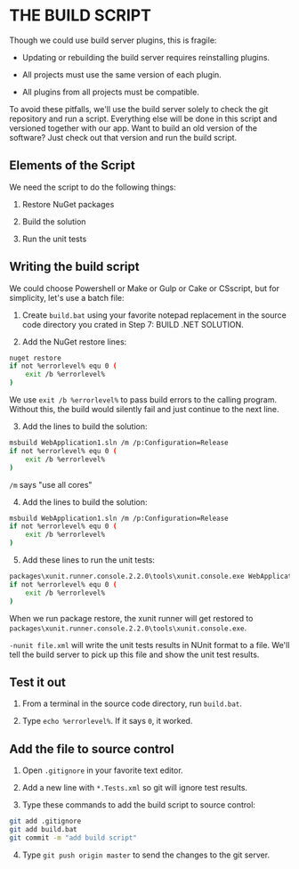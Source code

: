 THE BUILD SCRIPT
================

Though we could use build server plugins, this is fragile:

- Updating or rebuilding the build server requires reinstalling plugins.

- All projects must use the same version of each plugin.

- All plugins from all projects must be compatible.

To avoid these pitfalls, we'll use the build server solely to check the git repository and run a script.  Everything else will be done in this script and versioned together with our app.  Want to build an old version of the software?  Just check out that version and run the build script.


Elements of the Script
----------------------

We need the script to do the following things:

1. Restore NuGet packages

2. Build the solution

3. Run the unit tests


Writing the build script
------------------------

We could choose Powershell or Make or Gulp or Cake or CSscript, but for simplicity, let's use a batch file:

1. Create `build.bat` using your favorite notepad replacement in the source code directory you crated in Step 7: BUILD .NET SOLUTION.

2. Add the NuGet restore lines:

```bash
nuget restore
if not %errorlevel% equ 0 (
	exit /b %errorlevel%
)
```

  We use `exit /b %errorlevel%` to pass build errors to the calling program.  Without this, the build would silently fail and just continue to the next line.

3. Add the lines to build the solution:

```bash
msbuild WebApplication1.sln /m /p:Configuration=Release
if not %errorlevel% equ 0 (
	exit /b %errorlevel%
)
```

  `/m` says "use all cores"

4. Add the lines to build the solution:

```bash
msbuild WebApplication1.sln /m /p:Configuration=Release
if not %errorlevel% equ 0 (
	exit /b %errorlevel%
)
```

5. Add these lines to run the unit tests:

```bash
packages\xunit.runner.console.2.2.0\tools\xunit.console.exe WebApplication1.Tests\bin\Release\WebApplication1.Tests.dll -nunit WebApplication1.Tests.xml
if not %errorlevel% equ 0 (
	exit /b %errorlevel%
)
```

  When we run package restore, the xunit runner will get restored to `packages\xunit.runner.console.2.2.0\tools\xunit.console.exe`.

  `-nunit file.xml` will write the unit tests results in NUnit format to a file.  We'll tell the build server to pick up this file and show the unit test results.


Test it out
-----------

1. From a terminal in the source code directory, run `build.bat`.

2. Type `echo %errorlevel%`.  If it says `0`, it worked.


Add the file to source control
------------------------------

1. Open `.gitignore` in your favorite text editor.

2. Add a new line with `*.Tests.xml` so git will ignore test results.

3. Type these commands to add the build script to source control:

```bash
git add .gitignore
git add build.bat
git commit -m "add build script"
```

4. Type `git push origin master` to send the changes to the git server.
